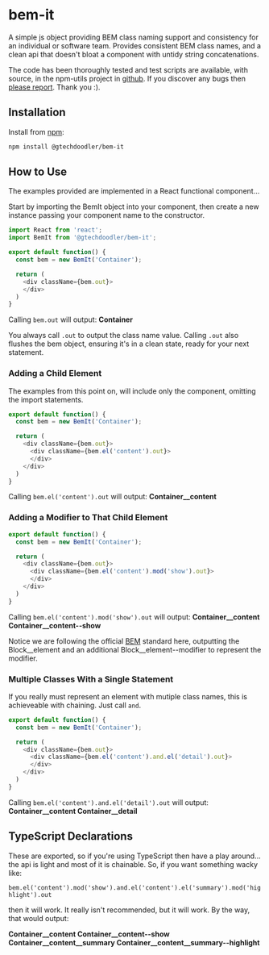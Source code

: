 # bem-it

A simple js object providing BEM class naming support and consistency for an individual or software team.
Provides consistent BEM class names, and a clean api that doesn't bloat a component with untidy string concatenations.

The code has been thoroughly tested and test scripts are available, with source, in the npm-utils project in
[github](https://github.com/gtechdoodler/npm-utils). If you discover any bugs then
[please report](https://github.com/gtechdoodler/npm-utils/issues). Thank you :).


## Installation

Install from [npm](https://www.npmjs.com/):

```sh
npm install @gtechdoodler/bem-it
```


## How to Use

The examples provided are implemented in a React functional component...

Start by importing the BemIt object into your component, then create a new instance passing your
component name to the constructor.

```js
import React from 'react';
import BemIt from '@gtechdoodler/bem-it';

export default function() {
  const bem = new BemIt('Container');

  return (
    <div className={bem.out}>
    </div>
  )
}
```

Calling `bem.out` will output: **Container**

You always call `.out` to output the class name value. Calling `.out`
also flushes the bem object, ensuring it's in a clean state, ready for your next statement.


### Adding a Child Element

The examples from this point on, will include only the component, omitting the import statements. 

```js
export default function() {
  const bem = new BemIt('Container');

  return (
    <div className={bem.out}>
      <div className={bem.el('content').out}>
      </div>
    </div>
  )
}
```

Calling `bem.el('content').out` will output: **Container__content**


### Adding a Modifier to That Child Element

```js
export default function() {
  const bem = new BemIt('Container');

  return (
    <div className={bem.out}>
      <div className={bem.el('content').mod('show').out}>
      </div>
    </div>
  )
}
```

Calling `bem.el('content').mod('show').out` will output: **Container__content Container__content--show**

Notice we are following the official [BEM](http://getbem.com/) standard here, outputting the Block__element and an
additional Block__element--modifier to represent the modifier.


### Multiple Classes With a Single Statement

If you really must represent an element with mutiple class names, this is achieveable with chaining. Just call `and`.

```js
export default function() {
  const bem = new BemIt('Container');

  return (
    <div className={bem.out}>
      <div className={bem.el('content').and.el('detail').out}>
      </div>
    </div>
  )
}
```

Calling `bem.el('content').and.el('detail').out` will output: **Container__content Container__detail**


## TypeScript Declarations

These are exported, so if you're using TypeScript then have a play around... the api is light and most of it is
chainable. So, if you want something wacky like:

`bem.el('content').mod('show').and.el('content').el('summary').mod('highlight').out`

then it will work. It really isn't recommended, but it will work. By the way, that would output:

**Container__content Container__content--show Container__content__summary Container__content__summary--highlight**